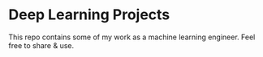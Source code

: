 # Deep Learning Projects
This repo contains some of my work as a machine learning engineer. Feel free to share & use.
